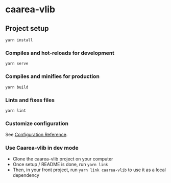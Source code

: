# caarea-vlib

## Project setup
```
yarn install
```

### Compiles and hot-reloads for development
```
yarn serve
```

### Compiles and minifies for production
```
yarn build
```

### Lints and fixes files
```
yarn lint
```

### Customize configuration
See [Configuration Reference](https://cli.vuejs.org/config/).


### Use Caarea-vlib in dev mode

- Clone the caarea-vlib project on your computer
- Once setup / README is done, run `yarn link`
- Then, in your front project, run `yarn link caarea-vlib` to use it as a local dependency